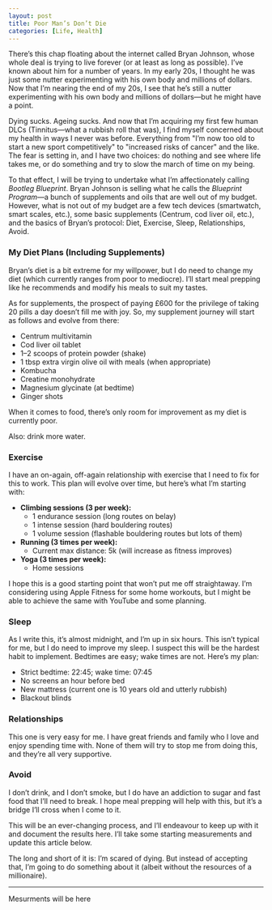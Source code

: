 ```yaml
---
layout: post
title: Poor Man’s Don’t Die
categories: [Life, Health]
---
```


There’s this chap floating about the internet called Bryan Johnson, whose whole deal is trying to live forever (or at least as long as possible). I’ve known about him for a number of years. In my early 20s, I thought he was just some nutter experimenting with his own body and millions of dollars. Now that I’m nearing the end of my 20s, I see that he’s still a nutter experimenting with his own body and millions of dollars—but he might have a point.

Dying sucks. Ageing sucks. And now that I’m acquiring my first few human DLCs (Tinnitus—what a rubbish roll that was), I find myself concerned about my health in ways I never was before. Everything from "I’m now too old to start a new sport competitively" to "increased risks of cancer" and the like. The fear is setting in, and I have two choices: do nothing and see where life takes me, or do something and try to slow the march of time on my being.

To that effect, I will be trying to undertake what I’m affectionately calling *Bootleg Blueprint*. Bryan Johnson is selling what he calls the *Blueprint Program*—a bunch of supplements and oils that are well out of my budget. However, what is not out of my budget are a few tech devices (smartwatch, smart scales, etc.), some basic supplements (Centrum, cod liver oil, etc.), and the basics of Bryan’s protocol: Diet, Exercise, Sleep, Relationships, Avoid.

### My Diet Plans (Including Supplements)

Bryan’s diet is a bit extreme for my willpower, but I do need to change my diet (which currently ranges from poor to mediocre). I’ll start meal prepping like he recommends and modify his meals to suit my tastes.

As for supplements, the prospect of paying £600 for the privilege of taking 20 pills a day doesn’t fill me with joy. So, my supplement journey will start as follows and evolve from there:

- Centrum multivitamin  
- Cod liver oil tablet  
- 1–2 scoops of protein powder (shake)  
- 1 tbsp extra virgin olive oil with meals (when appropriate)  
- Kombucha  
- Creatine monohydrate  
- Magnesium glycinate (at bedtime)  
- Ginger shots  

When it comes to food, there’s only room for improvement as my diet is currently poor.  

Also: drink more water.

### Exercise

I have an on-again, off-again relationship with exercise that I need to fix for this to work. This plan will evolve over time, but here’s what I’m starting with:

- **Climbing sessions (3 per week):**  
  - 1 endurance session (long routes on belay)  
  - 1 intense session (hard bouldering routes)  
  - 1 volume session (flashable bouldering routes but lots of them)  
- **Running (3 times per week):**  
  - Current max distance: 5k (will increase as fitness improves)  
- **Yoga (3 times per week):**  
  - Home sessions  

I hope this is a good starting point that won’t put me off straightaway. I’m considering using Apple Fitness for some home workouts, but I might be able to achieve the same with YouTube and some planning.

### Sleep

As I write this, it’s almost midnight, and I’m up in six hours. This isn’t typical for me, but I do need to improve my sleep. I suspect this will be the hardest habit to implement. Bedtimes are easy; wake times are not. Here’s my plan:

- Strict bedtime: 22:45; wake time: 07:45  
- No screens an hour before bed  
- New mattress (current one is 10 years old and utterly rubbish)  
- Blackout blinds  

### Relationships

This one is very easy for me. I have great friends and family who I love and enjoy spending time with. None of them will try to stop me from doing this, and they’re all very supportive.

### Avoid

I don’t drink, and I don’t smoke, but I do have an addiction to sugar and fast food that I’ll need to break. I hope meal prepping will help with this, but it’s a bridge I’ll cross when I come to it.


This will be an ever-changing process, and I’ll endeavour to keep up with it and document the results here. I’ll take some starting measurements and update this article below.  

The long and short of it is: I’m scared of dying. But instead of accepting that, I’m going to do something about it (albeit without the resources of a millionaire).

---

Mesurments will be here 





